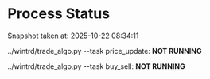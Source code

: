 # Process Status

Snapshot taken at: 2025-10-22 08:34:11

../wintrd/trade_algo.py --task price_update: **NOT RUNNING**

../wintrd/trade_algo.py --task buy_sell: **NOT RUNNING**

